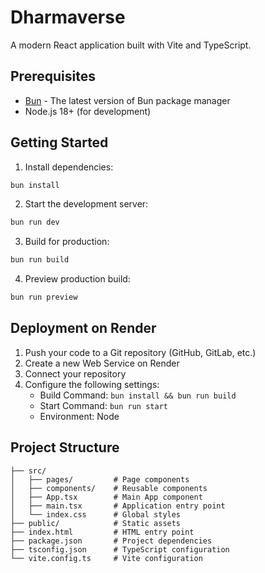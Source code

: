 # Dharmaverse

A modern React application built with Vite and TypeScript.

## Prerequisites

- [Bun](https://bun.sh/) - The latest version of Bun package manager
- Node.js 18+ (for development)

## Getting Started

1. Install dependencies:
```bash
bun install
```

2. Start the development server:
```bash
bun run dev
```

3. Build for production:
```bash
bun run build
```

4. Preview production build:
```bash
bun run preview
```

## Deployment on Render

1. Push your code to a Git repository (GitHub, GitLab, etc.)
2. Create a new Web Service on Render
3. Connect your repository
4. Configure the following settings:
   - Build Command: `bun install && bun run build`
   - Start Command: `bun run start`
   - Environment: Node

## Project Structure

```
├── src/
│   ├── pages/         # Page components
│   ├── components/    # Reusable components
│   ├── App.tsx        # Main App component
│   ├── main.tsx       # Application entry point
│   └── index.css      # Global styles
├── public/            # Static assets
├── index.html         # HTML entry point
├── package.json       # Project dependencies
├── tsconfig.json      # TypeScript configuration
└── vite.config.ts     # Vite configuration
``` 